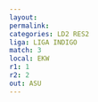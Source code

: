 ```yaml
---
layout: 
permalink: 
categories: LD2 RES2
liga: LIGA INDIGO
match: 3
local: EKW
r1: 1
r2: 2
out: ASU
---
```

